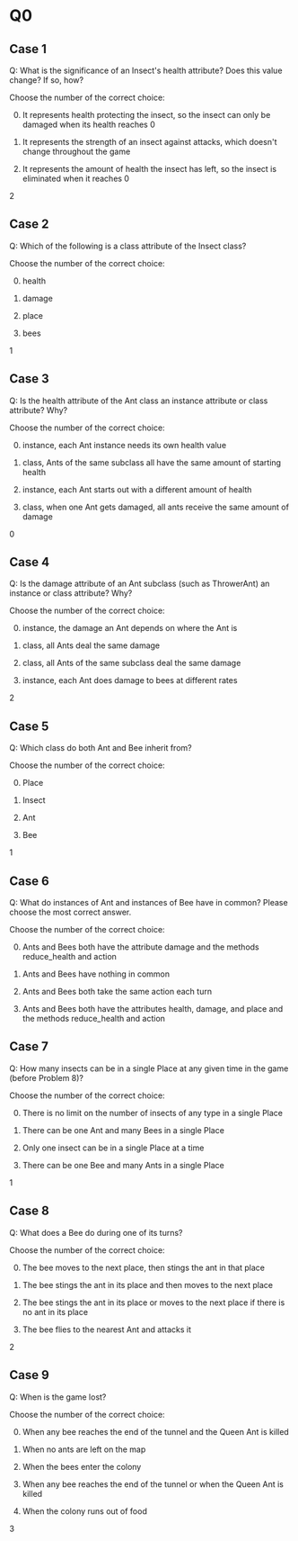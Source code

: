 # Q0

## Case 1

Q: What is the significance of an Insect's health attribute? Does this value change? If so, how?

Choose the number of the correct choice:

0) It represents health protecting the insect, so the insect can only be damaged when its health reaches 0

1) It represents the strength of an insect against attacks, which doesn't change throughout the game

2) It represents the amount of health the insect has left, so the insect is eliminated when it reaches 0

2

## Case 2

Q: Which of the following is a class attribute of the Insect class?

Choose the number of the correct choice:

0) health

1) damage

2) place

3) bees

1

## Case 3

Q: Is the health attribute of the Ant class an instance attribute or class attribute? Why?

Choose the number of the correct choice:

0) instance, each Ant instance needs its own health value

1) class, Ants of the same subclass all have the same amount of starting health

2) instance, each Ant starts out with a different amount of health

3) class, when one Ant gets damaged, all ants receive the same amount of damage

0

## Case 4

Q: Is the damage attribute of an Ant subclass (such as ThrowerAnt) an instance or class attribute? Why?

Choose the number of the correct choice:

0) instance, the damage an Ant depends on where the Ant is

1) class, all Ants deal the same damage

2) class, all Ants of the same subclass deal the same damage

3) instance, each Ant does damage to bees at different rates

2

## Case 5

Q: Which class do both Ant and Bee inherit from?

Choose the number of the correct choice:

0) Place

1) Insect

2) Ant

3) Bee

1

## Case 6

Q: What do instances of Ant and instances of Bee have in common? Please choose the most correct answer.

Choose the number of the correct choice:

0) Ants and Bees both have the attribute damage and the methods reduce_health and action

1) Ants and Bees have nothing in common

2) Ants and Bees both take the same action each turn

3) Ants and Bees both have the attributes health, damage, and place and the methods reduce_health and action

## Case 7

Q: How many insects can be in a single Place at any given time in the game (before Problem 8)?

Choose the number of the correct choice:

0) There is no limit on the number of insects of any type in a single Place

1) There can be one Ant and many Bees in a single Place

2) Only one insect can be in a single Place at a time

3) There can be one Bee and many Ants in a single Place

1

## Case 8

Q: What does a Bee do during one of its turns?

Choose the number of the correct choice:

0) The bee moves to the next place, then stings the ant in that place

1) The bee stings the ant in its place and then moves to the next place

2) The bee stings the ant in its place or moves to the next place if there is no ant in its place

3) The bee flies to the nearest Ant and attacks it

2

## Case 9

Q: When is the game lost?

Choose the number of the correct choice:

0) When any bee reaches the end of the tunnel and the Queen Ant is killed

1) When no ants are left on the map

2) When the bees enter the colony

3) When any bee reaches the end of the tunnel or when the Queen Ant is killed

4) When the colony runs out of food

3